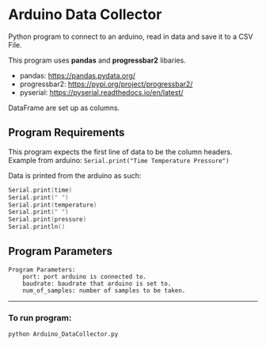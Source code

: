 # Arduino Data Collector
Python program to connect to an arduino, read in data and save it to a CSV File.

This program uses **pandas** and **progressbar2** libaries.
- pandas: https://pandas.pydata.org/
- progressbar2: https://pypi.org/project/progressbar2/
- pyserial: https://pyserial.readthedocs.io/en/latest/

DataFrame are set up as columns.

## Program Requirements
This program expects the first line of data to be the column headers.<br>
Example from arduino: `Serial.print("Time Temperature Pressure")`

Data is printed from the arduino as such:
```c
Serial.print(time)
Serial.print(" ")
Serial.print(temperature)
Serial.print(" ")
Serial.print(pressure)
Serial.println()
```

## Program Parameters
```
Program Parameters:
    port: port arduino is connected to.
    baudrate: baudrate that arduino is set to.
    num_of_samples: number of samples to be taken.
```

<hr>

### To run program: 
```Bash
python Arduino_DataCollector.py
```